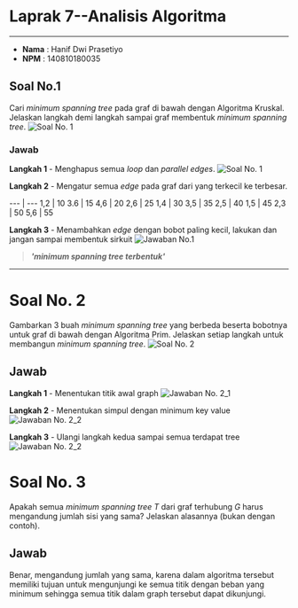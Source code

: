 # Laprak 7--Analisis Algoritma
---
* **Nama**    :   Hanif Dwi Prasetiyo
* **NPM**     :   140810180035

## Soal No.1 
Cari _minimum spanning tree_ pada graf di bawah dengan Algoritma Kruskal. Jelaskan langkah demi langkah sampai graf membentuk *minimum spanning tree*.
![Soal No. 1](screenshoot/no_1)


### Jawab
**Langkah 1** - Menghapus semua *loop* dan *parallel edges*.
![Soal No. 1](screenshoot/no_1)

**Langkah 2** - Mengatur semua *edge* pada graf dari yang terkecil ke terbesar.

--- | ---
1,2 | 10
3.6 | 15
4,6	| 20
2,6 | 25
1,4	| 30
3,5	| 35
2,5	| 40
1,5	| 45
2,3	| 50
5,6 | 55

**Langkah 3** - Menambahkan *edge* dengan bobot paling kecil, lakukan dan jangan sampai membentuk sirkuit
![Jawaban No.1](screenshoot/no_1_a)

> ***'minimum spanning tree terbentuk'***

---

# Soal No. 2
Gambarkan 3 buah _minimum spanning tree_ yang berbeda beserta bobotnya untuk graf di bawah dengan Algoritma Prim. Jelaskan setiap langkah untuk membangun *minimum spanning tree*.
![Soal No. 2](screenshoot/no_2)

## Jawab
**Langkah 1** - Menentukan titik awal graph
![Jawaban No. 2_1](screenshoot/no_2_a)

**Langkah 2** - Menentukan simpul dengan minimum key value
![Jawaban No. 2_2](screenshoot/no_2_b)

**Langkah 3** - Ulangi langkah kedua sampai semua terdapat tree
![Jawaban No. 2_2](screenshoot/no_2_b)


# Soal No. 3
Apakah semua _minimum spanning tree T_ dari graf terhubung *G* harus mengandung jumlah sisi yang sama? Jelaskan alasannya (bukan dengan contoh).

## Jawab

Benar, mengandung jumlah yang sama, karena dalam algoritma tersebut memiliki tujuan untuk mengunjungi ke semua titik dengan beban yang minimum sehingga semua titik dalam graph tersebut dapat dikunjungi.
